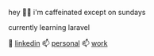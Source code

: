 <p>hey 👋🏼 i'm caffeinated except on sundays</p>
<p>currently learning laravel</p>
🔗 <a href='https://www.linkedin.com/in/kylenurville/'>linkedin</a>
📫 <a href='mailto:kylenurvillejaham@gmail.com'>personal</a>
📫 <a href='mailto:kredoteacher.kyle@gmail.com'>work</a>

<!---
kylenurville/kylenurville is a ✨ special ✨ repository because its `README.md` (this file) appears on your GitHub profile.
You can click the Preview link to take a look at your changes.
--->
